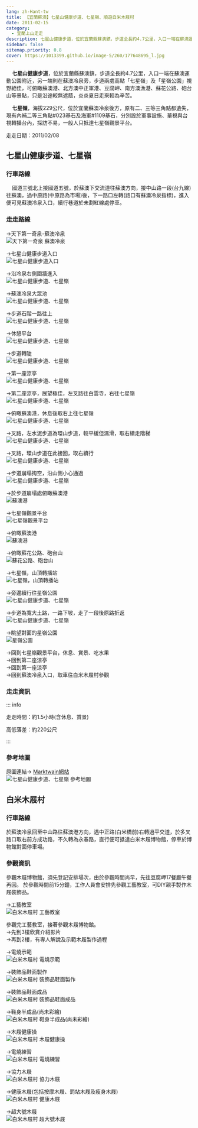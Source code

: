 ```yaml
---
lang: zh-Hant-tw
title: 【宜蘭蘇澳】七星山健康步道、七星嶺、順遊白米木屐村
date: 2011-02-15
category: 
  - 宜蘭上山走走
description: 七星山健康步道，位於宜蘭縣蘇澳鎮，步道全長約4.7公里，入口一端在蘇澳運動公園附近，另一端則在蘇澳冷泉旁，步道兩處高點「七星嶺」及「星嶺公園」視野絕佳，可俯瞰蘇澳港、北方澳中正軍港、豆腐岬、南方澳漁港、蘇花公路、砲台山等景點，只是沿途較無遮蔭，炎炎夏日走來較為辛苦。
sidebar: false
sitemap.priority: 0.8
cover: https://1013399.github.io/image-5/260/177648695_l.jpg
---
```


    **七星山健康步道**，位於宜蘭縣蘇澳鎮，步道全長約4.7公里，入口一端在蘇澳運動公園附近，另一端則在蘇澳冷泉旁，步道兩處高點「七星嶺」及「星嶺公園」視野絕佳，可俯瞰蘇澳港、北方澳中正軍港、豆腐岬、南方澳漁港、蘇花公路、砲台山等景點，只是沿途較無遮蔭，炎炎夏日走來較為辛苦。  

<!-- more -->

    **七星嶺**，海拔229公尺，位於宜蘭蘇澳冷泉後方，原有二、三等三角點都遺失，現有內補二等三角點#023基石及海軍#1109基石，分別設於軍事設施、華視與台視轉播台內，探訪不易，一般人只抵達七星嶺觀景平台。

走走日期：2011/02/08

## 七星山健康步道、七星嶺

### 行車路線
    國道三號北上接國道五號，於蘇澳下交流道往蘇澳方向，接中山路一段(台九線)往蘇澳，過中原路(中原路為市場)後，下一路口左轉(路口有蘇澳冷泉指標)，進入便可見蘇澳冷泉入口，續行巷道於未劃紅線處停車。

### 走走路線
→天下第一奇泉-蘇澳冷泉  
![天下第一奇泉 蘇澳冷泉](https://1013399.github.io/image-5/260/177648637_l.jpg)

→七星山健康步道入口  
![七星山健康步道入口](https://1013399.github.io/image-5/260/177648641_l.jpg)

→沿冷泉右側圍牆進入  
![七星山健康步道、七星嶺](https://1013399.github.io/image-5/260/177648716_l.jpg)

→蘇澳冷泉大眾池  
![七星山健康步道、七星嶺](https://1013399.github.io/image-5/260/177648645_l.jpg)

→步道石階一路往上  
![七星山健康步道、七星嶺](https://1013399.github.io/image-5/260/177648648_l.jpg)

→休憩平台  
![七星山健康步道、七星嶺](https://1013399.github.io/image-5/260/177648651_l.jpg)

→步道轉陡  
![七星山健康步道、七星嶺](https://1013399.github.io/image-5/260/177648655_l.jpg)

→第一座涼亭  
![七星山健康步道、七星嶺](https://1013399.github.io/image-5/260/177648662_l.jpg)

→第二座涼亭，展望極佳，左叉路往白雲寺，右往七星嶺  
![七星山健康步道、七星嶺](https://1013399.github.io/image-5/260/177648666_l.jpg)

→俯瞰蘇澳港，休息後取右上往七星嶺  
![七星山健康步道、七星嶺](https://1013399.github.io/image-5/260/177648668_l.jpg)

→叉路，左水泥步道為環山步道，較平緩但濕滑，取右續走階梯  
![七星山健康步道、七星嶺](https://1013399.github.io/image-5/260/177648674_l.jpg)

→叉路，環山步道在此接回，取右續行  
![七星山健康步道、七星嶺](https://1013399.github.io/image-5/260/177648681_l.jpg)

→步道崩塌掏空，沿山側小心通過  
![七星山健康步道、七星嶺](https://1013399.github.io/image-5/260/177648686_l.jpg)

→於步道崩塌處俯瞰蘇澳港  
![蘇澳港](https://1013399.github.io/image-5/260/177648688_l.jpg)

→七星嶺觀景平台  
![七星嶺觀景平台](https://1013399.github.io/image-5/260/177648692_l.jpg)

→俯瞰蘇澳港  
![蘇澳港](https://1013399.github.io/image-5/260/177648695_l.jpg)

→俯瞰蘇花公路、砲台山  
![蘇花公路、砲台山](https://1013399.github.io/image-5/260/177648697_l.jpg)

→七星嶺，山頂轉播站  
![七星嶺，山頂轉播站](https://1013399.github.io/image-5/260/177648702_l.jpg)

→旁邊續行往星嶺公園  
![七星山健康步道、七星嶺](https://1013399.github.io/image-5/260/177648706_l.jpg)

→步道為寬大土路，一路下坡，走了一段後原路折返  
![七星山健康步道、七星嶺](https://1013399.github.io/image-5/260/177648709_l.jpg)

→眺望對面的星嶺公園  
![星嶺公園](https://1013399.github.io/image-5/260/177648711_l.jpg)

→回到七星嶺觀景平台，休息、賞景、吃水果  
→回到第二座涼亭  
→回到第一座涼亭  
→回到蘇澳冷泉入口，取車往白米木屐村參觀


### 走走資訊

::: info

走走時間：約1.5小時(含休息、賞景)

高低落差：約220公尺

:::

### 參考地圖
原圖連結→ [Marktwain網站](http://www.wayfarer.idv.tw/Taiwan/2010/0424/0424.html)  
![七星山健康步道、七星嶺 參考地圖](https://1013399.github.io/image-5/260/177648948_l.jpg)
  
## 白米木屐村

### 行車路線

於蘇澳冷泉回至中山路往蘇澳港方向，遇中正路(白米橋前)右轉過平交道，於多叉路口取右前方成功路，不久轉為永春路，直行便可抵達白米木屐博物館，停車於博物館對面停車場。

### 參觀資訊

參觀木屐博物館，須先登記安排場次，由於參觀時間尚早，先往豆腐岬17餐廳午餐再回。 
於參觀時間前15分鐘，工作人員會安排先參觀工藝教室，可DIY親手製作木屐裝飾品。  

→工藝教室  
![白米木屐村 工藝教室](https://1013399.github.io/image-5/260/177648729_l.jpg)  
  
參觀完工藝教室，接著參觀木屐博物館。  
→先到3樓欣賞介紹影片  
→再到2樓，有專人解說及示範木屐製作過程  

→電燒示範  
![白米木屐村 電燒示範](https://1013399.github.io/image-5/260/177648744_l.jpg)

→裝飾品鞋面製作  
![白米木屐村 裝飾品鞋面製作](https://1013399.github.io/image-5/260/177648756_l.jpg)

→裝飾品鞋面成品  
![白米木屐村 裝飾品鞋面成品](https://1013399.github.io/image-5/260/177648771_l.jpg)

→鞋身半成品(尚未彩繪)  
![白米木屐村 鞋身半成品(尚未彩繪)](https://1013399.github.io/image-5/260/177648783_l.jpg)

→木屐健康操  
![白米木屐村 木屐健康操](https://1013399.github.io/image-5/260/177648815_l.jpg)

→電燒練習  
![白米木屐村 電燒練習](https://1013399.github.io/image-5/260/177648825_l.jpg)

→協力木屐  
![白米木屐村 協力木屐](https://1013399.github.io/image-5/260/177648835_l.jpg)

→健康木屐(包括按摩木屐、罰站木屐及瘦身木屐)  
![白米木屐村 健康木屐](https://1013399.github.io/image-5/260/177648844_l.jpg)

→超大號木屐  
![白米木屐村 超大號木屐](https://1013399.github.io/image-5/260/177648853_l.jpg)
